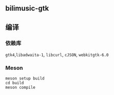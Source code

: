 ## bilimusic-gtk

## 编译
### 依赖库
``gtk4``,``libadwaita-1``, ``libcurl``, ``cJSON``, ``webkitgtk-6.0``

### Meson
``````shell
meson setup build
cd build
meson compile
``````
